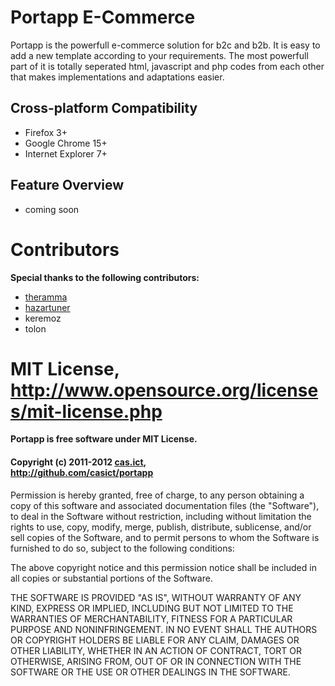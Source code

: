 Portapp E-Commerce
===========================

Portapp is the powerfull e-commerce solution for b2c and b2b. It is easy to add a new template
according to your requirements. The most powerfull part of it is totally seperated html, javascript 
and php codes from each other that makes implementations and adaptations easier.

Cross-platform Compatibility
----------------------------

* Firefox 3+
* Google Chrome 15+
* Internet Explorer 7+

Feature Overview
----------------

* coming soon

Contributors
============

**Special thanks to the following contributors:**

* [theramma](mailto:ramazan.ayyildiz@gmail.com)
* [hazartuner](mailto:hazar.artuner@gmail.com)
* keremoz
* tolon

MIT License, http://www.opensource.org/licenses/mit-license.php
===========

**Portapp is free software under MIT License.**

#### Copyright (c) 2011-2012 [cas.ict](mailto:casict@casict.com),<br />http://github.com/casict/portapp

Permission is hereby granted, free of charge, to any person obtaining
a copy of this software and associated documentation files (the
"Software"), to deal in the Software without restriction, including
without limitation the rights to use, copy, modify, merge, publish,
distribute, sublicense, and/or sell copies of the Software, and to
permit persons to whom the Software is furnished to do so, subject to
the following conditions:

The above copyright notice and this permission notice shall be
included in all copies or substantial portions of the Software.

THE SOFTWARE IS PROVIDED "AS IS", WITHOUT WARRANTY OF ANY KIND,
EXPRESS OR IMPLIED, INCLUDING BUT NOT LIMITED TO THE WARRANTIES OF
MERCHANTABILITY, FITNESS FOR A PARTICULAR PURPOSE AND
NONINFRINGEMENT. IN NO EVENT SHALL THE AUTHORS OR COPYRIGHT HOLDERS BE
LIABLE FOR ANY CLAIM, DAMAGES OR OTHER LIABILITY, WHETHER IN AN ACTION
OF CONTRACT, TORT OR OTHERWISE, ARISING FROM, OUT OF OR IN CONNECTION
WITH THE SOFTWARE OR THE USE OR OTHER DEALINGS IN THE SOFTWARE.


